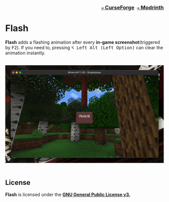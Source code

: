 ### <p align=right>[`→` CurseForge](https://www.curseforge.com/minecraft/mc-mods/screenshot-flash)&ensp;[`→` Modrinth](https://modrinth.com/mod/flash)</p>

# Flash

**Flash** adds a flashing animation after every **in-game screenshot**(triggered by <kbd>F2</kbd>). If you need to, pressing <kbd>⌥ Left Alt (Left Option)</kbd> can clear the animation instantly.

<br />
<div align="center">
  <picture>
    <source
      media="(prefers-color-scheme: dark)"
      srcset="https://github.com/KessokuTeaTime/Flash/blob/artwork/content/night.gif?raw=true"
     />
    <img src="https://github.com/KessokuTeaTime/Flash/blob/artwork/content/day.gif?raw=true" />
  </picture>
</div>
<br />

## License

**Flash** is licensed under the **[GNU General Public License v3.](LICENSE)**
